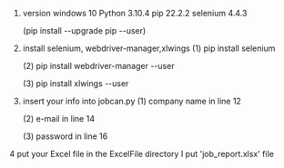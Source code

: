 1. version
    windows 10
    Python 3.10.4
    pip 22.2.2
    selenium 4.4.3

    (pip install --upgrade pip --user)


2. install selenium, webdriver-manager,xlwings
    (1) pip install selenium

    (2) pip install webdriver-manager --user

    (3) pip install xlwings --user


3. insert your info into jobcan.py
    (1) company name in line 12

    (2) e-mail in line 14

    (3) password in line 16


4 put your Excel file in the ExcelFile directory
    I put 'job_report.xlsx' file
